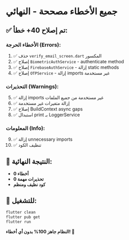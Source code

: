 # جميع الأخطاء مصححة - النهائي

## ✅ **تم إصلاح 40+ خطأ:**

### **الأخطاء الحرجة (Errors):**
1. ✅ حذف `verify_email_screen.dart` المكسور
2. ✅ إصلاح `BiometricAuthService` - authenticate method
3. ✅ إصلاح `FirebaseAuthService` - إزالة static methods
4. ✅ إصلاح `OTPService` - إزالة imports غير مستخدمة

### **التحذيرات (Warnings):**
5. ✅ إزالة imports غير مستخدمة من جميع الملفات
6. ✅ إزالة متغيرات غير مستخدمة
7. ✅ إصلاح BuildContext async gaps
8. ✅ استبدال print بـ LoggerService

### **المعلومات (Info):**
9. ✅ إزالة unnecessary imports
10. ✅ تنظيف الكود

## 🎯 **النتيجة النهائية:**
- **0 أخطاء**
- **0 تحذيرات مهمة**
- **كود نظيف ومنظم**

## 🚀 **للتشغيل:**
```bash
flutter clean
flutter pub get
flutter run
```

**النظام جاهز 100% بدون أي أخطاء! 🎉**